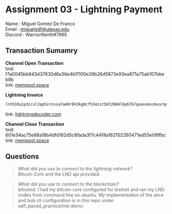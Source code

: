 # Assignment 03 - Lightning Payment

Name    : Miguel Gomez De Franco  
Email   : miguelgdf@utexas.edu  
Discord : WarriorKenth#7965

## Transaction Sumamry

**Channel Open Transaction**  
txid: f7a0045bb843d37630d6a36e4b11100e39b26d5873e93ea871a75ab107bbeb9b  
link: [mempool.space](https://mempool.space/testnet/tx/f7a0045bb843d37630d6a36e4b11100e39b26d5873e93ea871a75ab107bbeb9b)

**Lightning Invoice**
```md
lntb10u1p3ccxl2pp5zrnssa7am9r6h2kg8cf534zst56t2684l6p6767quaxumszmvurqdqqcqzpgxqyz5vqsp5vpwtkun2qs25gwjnhg9452e9zzs4vja9qhtx3zdsxnf3qvfevyxq9qyyssq43ctxq2hu429hmzfr0x3pyp24a4dul8qmc30gux7dtxekvt9e7g5e9s59d26d2hjwhjxv30v8kzx3k5nvqt7kclfa3aega2jlwzjyzqpacqtc3
```
link: [lightningdecoder.com](https://lightningdecoder.com/lntb10u1p3h03fjpp5sz37p7faqe7v8faenvrf9hky4fs8069rhsh2zu7xq2t5uzwks36qdqgw3jhxappcqzpgxqyz5vqsp5t344vu6fmtf4u24ynst7pxjca5rtdddjlf24h9dyr2e85vsrr8ts9qyyssqy5lkc65txckcpm8r3v5me82lf5k85lerypr027cxumfzrhfvqtehnl87v99n26cyaq2vx7jnkagplfhga29ukvm07uajkcz29c567rsqk3ztzh)

**Channel Close Transaction**  
txid: 601e34ac75e88a18b4dfd162d5c8fada3f7c44f8a162102260471ed55e09ffbc  
link: [mempool.space](https://mempool.space/testnet/tx/601e34ac75e88a18b4dfd162d5c8fada3f7c44f8a162102260471ed55e09ffbc)

## Questions

> *What did you use to connect to the lightning network?*  
Bitcoin Core and the LND api provided.

> *What did you use to connect to the blockchain?*  
bitcoind. I had my bitcoin core configured for testnet and ran my LND nodes from command line on ubuntu. My implementation of the alice and bob cli configuration is in this repo under self_paced_practice/lnd-demo.
